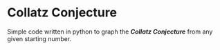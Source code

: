 # Collatz Conjecture
Simple code written in python to graph the ***Collatz Conjecture*** from any given starting number.
